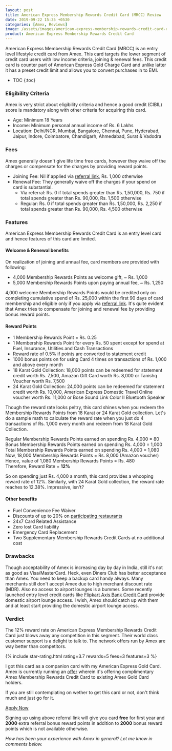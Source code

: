 ```yaml
---
layout: post
title: American Express Membership Rewards Credit Card (MRCC) Review
date: 2019-09-22 15:35 +0530
categories: [Amex, Reviews]
image: /assets/images/american-express-membership-rewards-credit-card-review.jpg
product: American Express Membership Rewards Credit Card
---
```


American Express Membership Rewards Credit Card (MRCC) is an entry level lifestyle credit card from Amex. This card targets the lower segment of credit card users with low income criteria, joining & renewal fees. This credit card is counter part of American Express Gold Charge Card and unlike latter it has a preset credit limit and allows you to convert purchases in to EMI.

* TOC
{:toc}

### Eligibility Criteria

Amex is very strict about eligibility criteria and hence a good credit (CIBIL) score is mandatory along with other criteria for acquiring this card.

- Age: Minimum 18 Years
- Income: Minimum personal annual income of Rs. 6 Lakhs
- Location: Delhi/NCR, Mumbai, Bangalore, Chennai, Pune, Hyderabad, Jaipur, Indore, Coimbatore, Chandigarh, Ahmedabad, Surat & Vadodra

### Fees

Amex generally doesn't give life time free cards, however they waive off the charges or compensate for the charges by providing reward points.

- Joining Fee: Nil if applied via [referral link](https://l.cardinfo.in/amex), Rs. 1,000 otherwise
- Renewal Fee: They generally waive off the charges if your spend on card is substantial.
  - Via referral: Rs. 0 if total spends greater than Rs. 1,50,000, Rs. 750 if total spends greater than Rs. 90,000, Rs. 1,500 otherwise
  - Regular: Rs. 0 if total spends greater than Rs. 1,50,000, Rs. 2,250 if total spends greater than Rs. 90,000, Rs. 4,500 otherwise

### Features

American Express Membership Rewards Credit Card is an entry level card and hence features of this card are limited.

#### Welcome & Renewal benefits

On realization of joining and annual fee, card members are provided with following:

- 4,000 Membership Rewards Points as welcome gift, ~ Rs. 1,000
- 5,000 Membership Rewards Points upon paying annual fee, ~ Rs. 1,250

4,000 welcome Membership Rewards Points would be credited only on completing cumulative spend of Rs. 25,000 within the first 90 days of card membership and eligible only if you apply via [referral link](https://l.cardinfo.in/amex). It's quite evident that Amex tries to compensate for joining and renewal fee by providing bonus reward points.

#### Reward Points

- 1 Membership Rewards Point = Rs. 0.25
- 1 Membership Rewards Point for every Rs. 50 spent except for spend at Fuel, Insurance, Utilities and Cash Transactions
- Reward rate of 0.5% if points are converted to statement credit
- 1000 bonus points on for using Card 4 times on transactions of Rs. 1,000 and above every month
- 18 Karat Gold Collection: 18,000 points can be redeemed for statement credit worth Rs. 7,500, Amazon Gift Card worth Rs. 8,000 or Tanishq Voucher worth Rs. 7,500
- 24 Karat Gold Collection: 24,000 points can be redeemed for statement credit worth Rs. 10,000, American Express Domestic Travel Online voucher worth Rs. 11,000 or Bose Sound Link Color II Bluetooth Speaker

Though the reward rate looks peltry, this card shines when you redeem the Membership Rewards Points from 18 Karat or 24 Karat Gold collection. Let's do a sample math to calculate the reward rate when you just do 4 transactions of Rs. 1,000 every month and redeem from 18 Karat Gold Collection.

<div class="border p-4 mb-4 bg-lightblue article-info">
Regular Membership Rewards Points earned on spending Rs. 4,000 = 80 <br/>
Bonus Membership Rewards Points earned on spending Rs. 4,000 = 1,000<br/>
Total Membership Rewards Points earned on spending Rs. 4,000 = 1,080<br/>
Now, 18,000 Membership Rewards Points = Rs. 8,000 (Amazon voucher)<br/>
Hence, value of 1,080 Membership Rewards Points = Rs. 480<br/>
Therefore, Reward Rate = <strong>12%</strong>
</div>

So on spending just Rs. 4,000 a month, this card provides a whooping reward rate of 12%. Similarly, with 24 Karat Gold collection, the reward rate reaches to 12.38%. Impressive, isn't?

#### Other benefits

- Fuel Convenience Fee Waiver
- Discounts of up to 20% on [participating restaurants](https://www.americanexpress.com/in/network/offer/dining.html)
- 24x7 Card Related Assistance
- Zero lost Card liability
- Emergency Card Replacement
- Two Supplementary Membership Rewards Credit Cards at no additional cost

### Drawbacks

Though acceptability of Amex is increasing day by day in India, still it's not as good as Visa/MasterCard. Heck, even Diners Club has better acceptance than Amex. You need to keep a backup card handy always. Many merchants still don't accept Amex due to high merchant discount rate (MDR). Also no access to airport lounges is a bummer. Some recently launched entry level credit cards like [Flipkart Axis Bank Credit Card](/flipkart-axis-bank-credit-card-review-and-hands-on-experience/) provide domestic airport lounge access. I wish, Amex should catch up with them and at least start providing the domestic airport lounge access.

### Verdict

The 12% reward rate on American Express Membership Rewards Credit Card just blows away any competition in this segment. Their world class customer support is a delight to talk to. The network offers run by Amex are way better than competitors.

{% include star-rating.html rating=3.7 rewards=5 fees=3 features=3 %}

I got this card as a companion card with my American Express Gold Card. Amex is currently running an [offer](/amex-offering-complimentary-membership-rewards-credit-card-to-existing-gold-card-holders/) wherein it's offering complimentary Amex Membership Rewards Credit Card to existing Amex Gold Card holders.

If you are still contemplating on wether to get this card or not, don't think much and just go for it.

<a href="https://l.cardinfo.in/amex" target="_blank" class="btn btn-lg btn-danger btn-block post-element mt-2" rel="noopener"><i class="ci-pen"></i> Apply Now</a>

Signing up using above referral link will give you card **free** for first year and **2000** extra referral bonus reward points in addition to **2000** bonus reward points which is not available otherwise.

_How has been your experience with Amex in general? Let me know in comments below._

